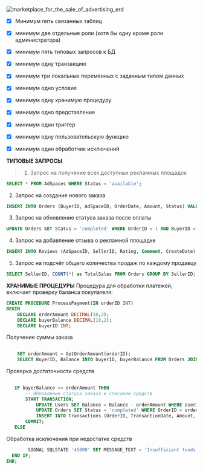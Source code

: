 ![marketplace_for_the_sale_of_advertising_erd](https://github.com/kuistal/marketplace_for_the_sale_of_advertising/assets/73898978/daf4a64f-d2da-4559-95a9-8886ad81aa4c)
- [x] Минимум пять связанных таблиц
- [x] минимум две отдельные роли (хотя бы одну кроме роли администратора)
- [x] минимум пять типовых запросов к БД
- [x] минимум одну транзакцию
- [x] минимум три локальных переменных с заданным типом данных
- [x] минимум одно условие
- [x] минимум одну хранимую процедуру
- [x] минимум одно представление
- [x] минимум один триггер
- [x] минимум одну пользовательскую функцию
- [x] минимум один обработчик исключений



 **ТИПОВЫЕ ЗАПРОСЫ**
> 1. Запрос на получение всех доступных рекламных площадок
```sql
SELECT * FROM AdSpaces WHERE Status = 'available';
```
2. Запрос на создание нового заказа
```sql
INSERT INTO Orders (BuyerID, AdSpaceID, OrderDate, Amount, Status) VALUES (5, 19, NOW(), 80.00, 'pending');
```
3. Запрос на обновление статуса заказа после оплаты
```sql
UPDATE Orders SET Status = 'completed' WHERE OrderID = 1 AND BuyerID = 9;
```
4. Запрос на добавление отзыва о рекламной площадке
```sql
INSERT INTO Reviews (AdSpaceID, SellerID, Rating, Comment, CreateDate) VALUES (16, 5, 4, 'Very engaging ad format.', NOW());
```
5. Запрос на подсчёт общего количества продаж по каждому продавцу
```sql
SELECT SellerID, COUNT(*) as TotalSales FROM Orders GROUP BY SellerID;
```

**ХРАНИМЫЕ ПРОЦЕДУРЫ**
Процедура для обработки платежей, включает проверку баланса покупателя:

```sql
CREATE PROCEDURE ProcessPayment(IN orderID INT)
BEGIN
    DECLARE orderAmount DECIMAL(10,2);
    DECLARE buyerBalance DECIMAL(10,2);
    DECLARE buyerID INT;
```
Получение суммы заказа
```sql
   
    SET orderAmount = GetOrderAmount(orderID);
    SELECT BuyerID, Balance INTO buyerID, buyerBalance FROM Orders JOIN Users ON Orders.BuyerID = Users.UserID WHERE OrderID = orderID;
```
Проверка достаточности средств
 ```sql
   
    IF buyerBalance >= orderAmount THEN
        -- Обновление статуса заказа и списание средств
        START TRANSACTION;
            UPDATE Users SET Balance = Balance - orderAmount WHERE UserID = buyerID;
            UPDATE Orders SET Status = 'completed' WHERE OrderID = orderID;
            INSERT INTO Transactions (OrderID, TransactionDate, Amount, Type) VALUES (orderID, NOW(), orderAmount, 'debit');
        COMMIT;
    ELSE
```
Обработка исключения при недостатке средств

```sql
        SIGNAL SQLSTATE '45000' SET MESSAGE_TEXT = 'Insufficient funds';
  END IF;
END;
```
